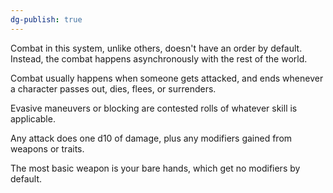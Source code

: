 ```yaml
---
dg-publish: true
---
```

Combat in this system, unlike others, doesn't have an order by default. Instead, the combat happens asynchronously with the rest of the world.

Combat usually happens when someone gets attacked, and ends whenever a character passes out, dies, flees, or surrenders.

Evasive maneuvers or blocking are contested rolls of whatever skill is applicable.

Any attack does one d10 of damage, plus any modifiers gained from weapons or traits.

The most basic weapon is your bare hands, which get no modifiers by default.